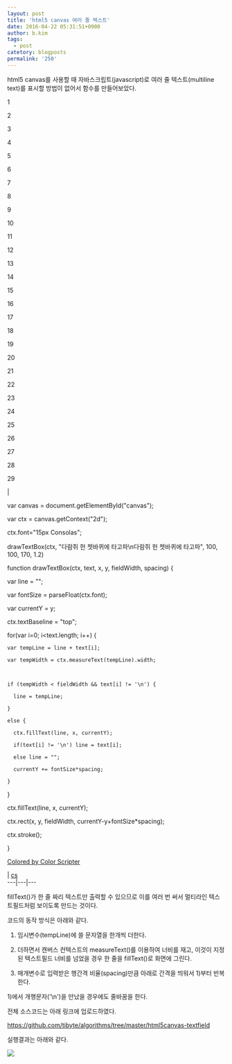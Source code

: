 ```yaml
---
layout: post
title: 'html5 canvas 여러 줄 텍스트'
date: 2016-04-22 05:31:51+0900
author: b.kim
tags:
  - post
catetory: blogposts
permalink: '250'
---
```



html5 canvas를 사용할 때 자바스크립트(javascript)로 여러 줄 텍스트(multiline text)를 표시할 방법이 없어서
함수를 만들어보았다.

  

1

2

3

4

5

6

7

8

9

10

11

12

13

14

15

16

17

18

19

20

21

22

23

24

25

26

27

28

29

|

var canvas = document.getElementById("canvas");

var ctx = canvas.getContext("2d");



ctx.font="15px Consolas";

drawTextBox(ctx, "다람쥐 헌 쳇바퀴에 타고파\n다람쥐 헌 쳇바퀴에 타고파", 100, 100, 170, 1.2)



function drawTextBox(ctx, text, x, y, fieldWidth, spacing) {

  var line = "";

  var fontSize = parseFloat(ctx.font);

  var currentY = y;

  ctx.textBaseline = "top";

  for(var i=0; i<text.length; i++) {

    var tempLine = line + text[i];

    var tempWidth = ctx.measureText(tempLine).width;



    if (tempWidth < fieldWidth && text[i] != '\n') {

      line = tempLine;

    }

    else {

      ctx.fillText(line, x, currentY);

      if(text[i] != '\n') line = text[i];

      else line = "";

      currentY += fontSize*spacing;

    }

  }

  ctx.fillText(line, x, currentY);

  ctx.rect(x, y, fieldWidth, currentY-y+fontSize*spacing);

  ctx.stroke();

}

[Colored by Color Scripter](http://colorscripter.com/info#e)

| [cs](http://colorscripter.com/info#e)  
---|---|---  
  
  

  

  

  

fillText()가 한 줄 짜리 텍스트만 출력할 수 있으므로 이를 여러 번 써서 멀티라인 텍스트필드처럼 보이도록 만드는 것이다.

  

코드의 동작 방식은 아래와 같다.

1) 임시변수(tempLine)에 쓸 문자열을 한개씩 더한다.

2) 더하면서 캔버스 컨텍스트의 measureText()를 이용하여 너비를 재고, 이것이 지정된 텍스트필드 너비를 넘었을 경우 한 줄을
fillText()로 화면에 그린다.

3) 매개변수로 입력받은 행간격 비율(spacing)만큼 아래로 간격을 띄워서 1)부터 반복한다.

  

1)에서 개행문자('\n')을 만났을 경우에도 줄바꿈을 한다.

  

  

  

전체 소스코드는 아래 링크에 업로드하였다.

<https://github.com/tibyte/algorithms/tree/master/html5canvas-textfield>

  

  

  

  

실행결과는 아래와 같다.

  

![](https://raw.githubusercontent.com/tibyte/blog-res/master/legacy/250/0.png)

  

  

  


